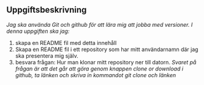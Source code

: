 ## Uppgiftsbeskrivning
*Jag ska använda Git och github för att lära mig att jobba med versioner. I denna uppgiften ska jag:*
1. skapa en README fil med detta innehåll
2. Skapa en README fil i ett repository som har mitt användarnamn där jag ska presentera mig själv. 
3. besvara frågan: Hur man klonar mitt repository ner till datorn. 
*Svaret på frågan är att det går att göra genom knappen clone or download i github, ta länken och skriva in kommandot git clone och länken*